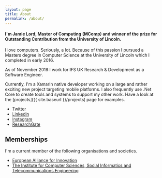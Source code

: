 ```yaml
---
layout: page
title: About
permalink: /about/
---
```

#### I'm Jamie Lord, Master of Computing (MComp) and winner of the prize for Outstanding Contribution from the University of Lincoln.

I love computers. Seriously, a lot. Because of this passion I pursued a Masters degree in Computer Science at the University of Lincoln which I completed in early 2016.

As of November 2016 I work for IFS UK Research & Development as a Software Engineer.

Currently, I'm a Xamarin native developer working on a large and rather exciting new project targeting mobile platforms. I also frequently use .Net Core to create tools and systems to support my other work. Have a look at the [projects]({{ site.baseurl }}/projects) page for examples.

* [Twitter](https://twitter.com/jme_lord)
* [Linkedin](https://www.linkedin.com/in/jamie-lord/)
* [Instagram](https://www.instagram.com/jlordlord/)
* [ResearchGate](https://www.researchgate.net/profile/Jamie_Lord)

## Memberships

I'm a current member of the following organisations and societies.

- [European Alliance for Innovation](http://eai.eu/)
- [The Institute for Computer Sciences, Social Informatics and Telecommunications Engineering](http://icst.org/)
